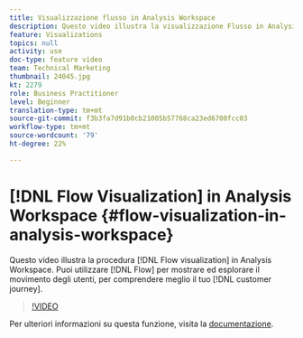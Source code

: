 ```yaml
---
title: Visualizzazione flusso in Analysis Workspace
description: Questo video illustra la visualizzazione Flusso in Analysis Workspace. Puoi utilizzare Flusso per mostrare ed esplorare il movimento degli utenti, per comprendere meglio il percorso del cliente.
feature: Visualizations
topics: null
activity: use
doc-type: feature video
team: Technical Marketing
thumbnail: 24045.jpg
kt: 2279
role: Business Practitioner
level: Beginner
translation-type: tm+mt
source-git-commit: f3b3fa7d91b0cb21005b57768ca23ed6700fcc03
workflow-type: tm+mt
source-wordcount: '79'
ht-degree: 22%

---
```



# [!DNL Flow Visualization] in Analysis Workspace {#flow-visualization-in-analysis-workspace}

Questo video illustra la procedura [!DNL Flow visualization] in Analysis Workspace. Puoi utilizzare [!DNL Flow] per mostrare ed esplorare il movimento degli utenti, per comprendere meglio il tuo [!DNL customer journey].

>[!VIDEO](https://video.tv.adobe.com/v/24045/?quality=12)

Per ulteriori informazioni su questa funzione, visita la [documentazione](https://marketing.adobe.com/resources/help/it_IT/analytics/analysis-workspace/flow.html).